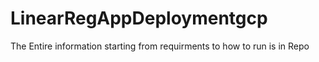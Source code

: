 # LinearRegAppDeploymentgcp
The Entire information starting from requirments to how to run is in Repo
